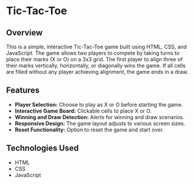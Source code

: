 # Tic-Tac-Toe

## Overview

This is a simple, interactive Tic-Tac-Toe game built using HTML, CSS, and JavaScript. The game allows two players to compete by taking turns to place their marks (X or O) on a 3x3 grid. The first player to align three of their marks vertically, horizontally, or diagonally wins the game. If all cells are filled without any player achieving alignment, the game ends in a draw.

## Features

- **Player Selection:** Choose to play as X or O before starting the game.
- **Interactive Game Board:** Clickable cells to place X or O.
- **Winning and Draw Detection:** Alerts for winning and draw scenarios.
- **Responsive Design:** The game layout adjusts to various screen sizes.
- **Reset Functionality:** Option to reset the game and start over.

## Technologies Used

- HTML
- CSS
- JavaScript
